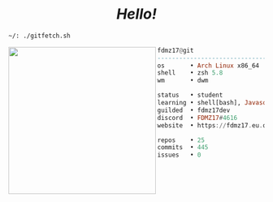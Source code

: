   <h1 align="center">
  <i>Hello!</i>
</h1>


```sh
~/: ./gitfetch.sh
```

<img align="left" src="https://avatars.githubusercontent.com/u/85776604?v=4" width="290" />

```haskell
fdmz17@git
------------------------------
os       • Arch Linux x86_64
shell    • zsh 5.8
wm       • dwm

status   • student
learning • shell[bash], Javascript/NodeJS
guilded  • fdmz17dev
discord  • FDMZ17#4616
website  • https://fdmz17.eu.org

repos    • 25
commits  • 445
issues   • 0
```
